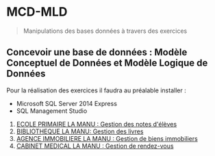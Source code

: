 # MCD-MLD

> Manipulations des bases données à travers des exercices 

## Concevoir une base de données : Modèle Conceptuel de Données et Modèle Logique de Données

Pour la réalisation des exercices il faudra au préalable installer :  

* Microsoft SQL Server 2014 Express
* SQL Management Studio

1. [ECOLE PRIMAIRE LA MANU : Gestion des notes d'élèves](https://gitlab.ecole-e2n.fr/AnousoneM/dot-net/tree/master/partie-3-web-app/mcd-mld/school "Lien")
2. [BIBLIOTHEQUE LA MANU: Gestion des livres](https://gitlab.ecole-e2n.fr/AnousoneM/dot-net/tree/master/partie-3-web-app/mcd-mld/library "Lien")
3. [AGENCE IMMOBILIERE LA MANU : Gestion de biens immobiliers](https://gitlab.ecole-e2n.fr/AnousoneM/dot-net/tree/master/partie-3-web-app/mcd-mld/agency "Lien")
4. [CABINET MEDICAL LA MANU : Gestion de rendez-vous](https://gitlab.ecole-e2n.fr/AnousoneM/dot-net/tree/master/partie-3-web-app/mcd-mld/medical "Lien")
